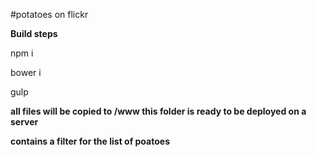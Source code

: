 #potatoes on flickr

**Build steps**

npm i

bower i

gulp

**all files will be copied to /www this folder is ready to be deployed on a server**

**contains a filter for the list of poatoes**
